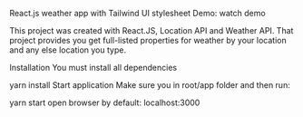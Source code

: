 React.js weather app with Tailwind UI stylesheet
Demo: watch demo

This project was created with React.JS, Location API and Weather API. That project provides you get full-listed properties for weather by your location and any else location you type.


Installation
You must install all dependencies

yarn install
Start application
Make sure you in root/app folder and then run:

yarn start 
open browser by default: localhost:3000
